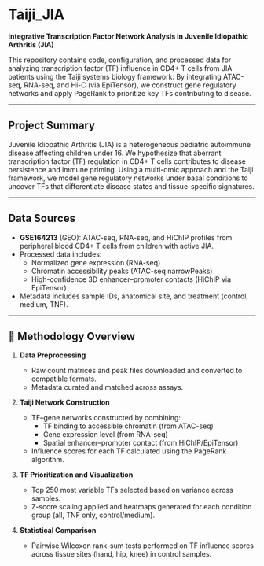 # Taiji_JIA

**Integrative Transcription Factor Network Analysis in Juvenile Idiopathic Arthritis (JIA)**

This repository contains code, configuration, and processed data for analyzing transcription factor (TF) influence in CD4+ T cells from JIA patients using the Taiji systems biology framework. By integrating ATAC-seq, RNA-seq, and Hi-C (via EpiTensor), we construct gene regulatory networks and apply PageRank to prioritize key TFs contributing to disease.

---

## Project Summary

Juvenile Idiopathic Arthritis (JIA) is a heterogeneous pediatric autoimmune disease affecting children under 16. We hypothesize that aberrant transcription factor (TF) regulation in CD4+ T cells contributes to disease persistence and immune priming. Using a multi-omic approach and the Taiji framework, we model gene regulatory networks under basal conditions to uncover TFs that differentiate disease states and tissue-specific signatures.

---

## Data Sources

- **GSE164213** (GEO): ATAC-seq, RNA-seq, and HiChIP profiles from peripheral blood CD4+ T cells from children with active JIA.
- Processed data includes:
  - Normalized gene expression (RNA-seq)
  - Chromatin accessibility peaks (ATAC-seq narrowPeaks)
  - High-confidence 3D enhancer–promoter contacts (HiChIP via EpiTensor)
- Metadata includes sample IDs, anatomical site, and treatment (control, medium, TNF).

---

## 🧠 Methodology Overview

1. **Data Preprocessing**
   - Raw count matrices and peak files downloaded and converted to compatible formats.
   - Metadata curated and matched across assays.

2. **Taiji Network Construction**
   - TF–gene networks constructed by combining:
     - TF binding to accessible chromatin (from ATAC-seq)
     - Gene expression level (from RNA-seq)
     - Spatial enhancer–promoter contact (from HiChIP/EpiTensor)
   - Influence scores for each TF calculated using the PageRank algorithm.

3. **TF Prioritization and Visualization**
   - Top 250 most variable TFs selected based on variance across samples.
   - Z-score scaling applied and heatmaps generated for each condition group (all, TNF only, control/medium).

4. **Statistical Comparison**
   - Pairwise Wilcoxon rank-sum tests performed on TF influence scores across tissue sites (hand, hip, knee) in control samples.
